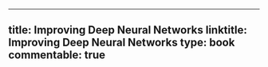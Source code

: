 
---
title: Improving Deep Neural Networks
linktitle: Improving Deep Neural Networks
type: book
commentable: true
---
